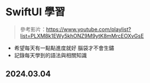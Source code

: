 #  SwiftUI 學習
> 參考影片：https://www.youtube.com/playlist?list=PLXM8k1EWy5khONZ9M9ytK8mMrcEOXvGsE
- 希望每天有一點點進度就好 腦袋才不會生鏽
- 記錄每天學到的語法與相關知識

## 2024.03.04
